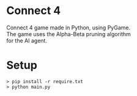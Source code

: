 # Connect 4
 Connect 4 game made in Python, using PyGame.<br>
 The game uses the Alpha-Beta pruning algorithm <br>for the AI agent.
 # Setup
```shell
> pip install -r require.txt
> python main.py
```
